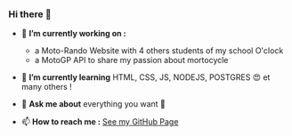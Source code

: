 ### Hi there 👋

<!--
**Karine-Bauch/Karine-Bauch** is a ✨ _special_ ✨ repository because its `README.md` (this file) appears on your GitHub profile.
-->

- 🔭 __I’m currently working on :__
  - a Moto-Rando Website with 4 others students of my school O'clock
  - a MotoGP API to share my passion about mortocycle

- 🌱 __I’m currently learning__ HTML, CSS, JS, NODEJS, POSTGRES :heart_eyes: et many others !

- 💬 __Ask me about__ everything you want :zany_face:

- 📫 __How to reach me :__ [See my GitHub Page](https://karine-bauch.github.io/)
